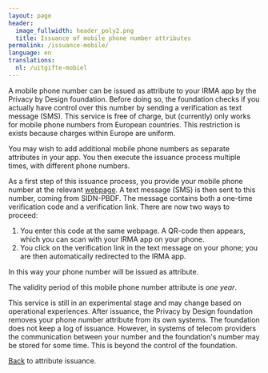 ```yaml
---
layout: page
header:
  image_fullwidth: header_poly2.png
  title: Issuance of mobile phone number attributes
permalink: /issuance-mobile/
language: en
translations:
  nl: /uitgifte-mobiel
---
```


A mobile phone number can be issued as attribute to your IRMA app by
the Privacy by Design foundation. Before doing so, the foundation
checks if you actually have control over this number by sending a
verification as text message (SMS). This service is free of charge,
but (currently) only works for mobile phone numbers from
European countries. This restriction is exists because charges
within Europe are uniform.

You may wish to add additional mobile phone numbers as separate
attributes in your app. You then execute the issuance process
multiple times, with different phone numbers.

As a first step of this issuance process, you provide your mobile
phone number at the relevant [webpage](/uitgifte/telefoonnummer). A
text message (SMS) is then sent to this number, coming from SIDN-PBDF. The message contains both a
one-time verification code and a verification link. There are now
two ways to proceed:

 1. You enter this code at the same webpage. A QR-code then appears, which
    you can scan with your IRMA app on your phone.
 2. You click on the verification link in the text message on your
    phone; you are then automatically redirected to the IRMA app.

In this way your phone number will be issued as attribute.

The validity period of this mobile phone number attribute is *one year*.

This service is still in an experimental stage and may change based on
operational experiences. After issuance, the Privacy by Design
foundation removes your phone number attribute from its own
systems. The foundation does not keep a log of issuance. However, in
systems of telecom providers the communication between your number and
the foundation's number may be stored for some time. This is beyond
the control of the foundation.

[Back](/issuance) to attribute issuance.

